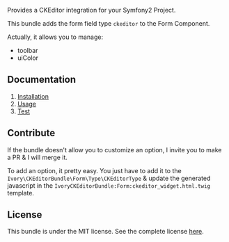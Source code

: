 Provides a CKEditor integration for your Symfony2 Project.

This bundle adds the form field type ``ckeditor`` to the Form Component.

Actually, it allows you to manage:
   - toolbar
   - uiColor

Documentation
-------------

   1. [Installation](http://github.com/egeloen/IvoryCKEditorBundle/blob/master/Resources/doc/installation.md)
   2. [Usage](http://github.com/egeloen/IvoryCKEditorBundle/blob/master/Resources/doc/usage.md)
   3. [Test](http://github.com/egeloen/IvoryCKEditorBundle/blob/master/Resources/doc/test.md)

Contribute
----------

If the bundle doesn't allow you to customize an option, I invite you to make a PR & I will merge it.

To add an option, it pretty easy. You just have to add it to the ``Ivory\CKEditorBundle\Form\Type\CKEditorType`` & update the generated javascript in the ``IvoryCKEditorBundle:Form:ckeditor_widget.html.twig`` template.

License
-------

This bundle is under the MIT license. See the complete license [here](http://github.com/egeloen/IvoryCKEditorBundle/blob/master/Resources/meta/LICENSE).
